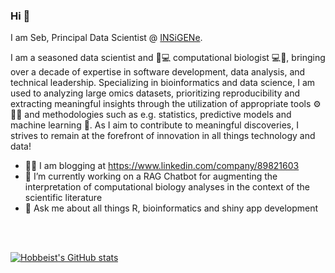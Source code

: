 ### Hi 👋

I am Seb, Principal Data Scientist @ [INSiGENe](https://insigene.com).

I am a seasoned data scientist and 🧬💻 computational biologist 💻🧬, bringing over a decade of expertise in software development, data analysis, and technical leadership. Specializing in bioinformatics and data science, I am used to analyzing large omics datasets, prioritizing reproducibility and extracting meaningful insights through the utilization of appropriate tools ⚙️📐🔨 and methodologies such as e.g. statistics, predictive models and machine learning 🤖. As I aim to contribute to meaningful discoveries, I strives to remain at the forefront of innovation in all things technology and data!

- ✍🏻 I am blogging at https://www.linkedin.com/company/89821603
- 🔭 I’m currently working on a RAG Chatbot for augmenting the interpretation of computational biology analyses in the context of the scientific literature
- 💬 Ask me about all things R, bioinformatics and shiny app development

<br/><br/>
  

[![Hobbeist's GitHub stats](https://github-readme-stats.vercel.app/api?username=hobbeist)](https://github.com/anuraghazra/github-readme-stats)

<!--
**Hobbeist/Hobbeist** is a ✨ _special_ ✨ repository because its `README.md` (this file) appears on your GitHub profile.

Here are some ideas to get you started:

- 🔭 I’m currently working on ...
- 🌱 I’m currently learning ...
- 👯 I’m looking to collaborate on ...
- 🤔 I’m looking for help with ...
- 💬 Ask me about ...
- 📫 How to reach me: ...
- 😄 Pronouns: ...
- ⚡ Fun fact: ...
-->
